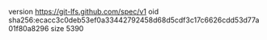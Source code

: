 version https://git-lfs.github.com/spec/v1
oid sha256:ecacc3c0deb53ef0a33442792458d68d5cdf3c17c6626cdd53d77a01f80a8296
size 5390
